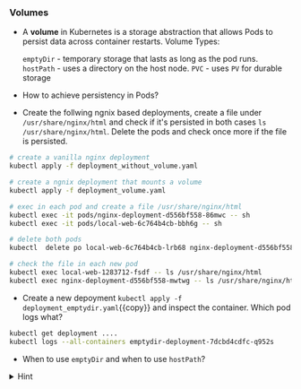 
### Volumes

* A **volume** in Kubernetes is a storage abstraction that allows Pods to persist data across container restarts. Volume Types: 

    `emptyDir` - temporary storage that lasts as long as the pod runs.
    `hostPath` - uses a directory on the host node. 
    `PVC` - uses `PV` for durable storage

* How to achieve persistency in Pods? 

* Create the follwing ngnix based deployments, create a file under `/usr/share/nginx/html` and check if it's persisted in both cases `ls /usr/share/nginx/html`. Delete the pods and check once more if the file is persisted.

```bash
# create a vanilla nginx deployment
kubectl apply -f deployment_without_volume.yaml

# create a ngnix deployment that mounts a volume 
kubectl apply -f deployment_volume.yaml

# exec in each pod and create a file /usr/share/nginx/html
kubectl exec -it pods/nginx-deployment-d556bf558-86mwc -- sh
kubectl exec -it pods/local-web-6c764b4cb-bbh6g -- sh 

# delete both pods
kubectl  delete po local-web-6c764b4cb-lrb68 nginx-deployment-d556bf558-86mwc

# check the file in each new pod
kubectl exec local-web-1283712-fsdf -- ls /usr/share/nginx/html
kubectl exec nginx-deployment-d556bf558-mwtwg -- ls /usr/share/nginx/html
```

* Create a new depoyment `kubectl apply -f deployment_emptydir.yaml`{{copy}} and inspect the container. Which pod logs what?

```bash
kubectl get deployment ....
kubectl logs --all-containers emptydir-deployment-7dcbd4cdfc-q952s
```

* When to use `emptyDir` and when to use `hostPath`?

<details>
<summary>Hint</summary>
<code>kubectl logs emptydir-deployment-7dcbd4cdfc-q952s -c app-container</code> and also <code>kubectl logs emptydir-deployment-7dcbd4cdfc-q952s -c sidecar-container</code>
<br>
emptyDir: used for Temporary storage (caching/buffers, shared files between containers of the same Pod) at the pod level. 
<br>
hostPath: when you need direct access to a host machine's filesystem (custom monitoring agents, storing accessign logs on node /var/log)
</details>